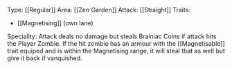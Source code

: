 Type: [[Regular]]
Area: [[Zen Garden]]
Attack: [[Straight]]
Traits:
- [[Magnetising]] (own lane)

Speciality: Attack deals no damage but steals Brainiac Coins if attack hits the Player Zombie.
If the hit zombie has an armour with the [[Magnetisable]] trait equiped and is within the Magnetising range, it will steal that as well but give it back if vanquished.